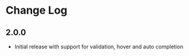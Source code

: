 # Change Log

## **2.0.0**

- Initial release with support for validation, hover and auto completion
